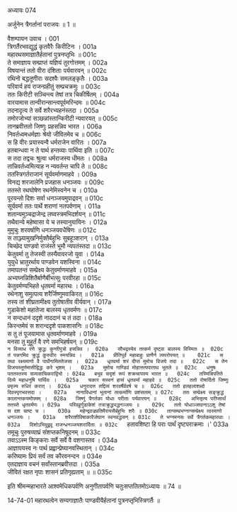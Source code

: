 अध्यायः 074

अर्जुनेन त्रैगर्तानां पराजयः ॥ 1 ॥

वैशम्पायन उवाच ।	001  
त्रिगर्तैरभवद्युद्धं कृतवैरैः किरीटिनः ।	001a  
महारथसमाज्ञातैर्हतानां पुत्रनप्तृभिः ॥	001c  
ते समाज्ञाय सम्प्राप्तं यज्ञियं तुरगोत्तमम् ।	002a  
विषयान्तं ततो वीरा दंशिताः पर्यवारयन् ॥	002c  
रथिनो बद्धतूणीराः सदश्वैः समलङ्कृतैः ।	003a  
परिवार्य हयं राजन्ग्रहीतुं सम्प्रचक्रमुः ॥	003c  
ततः किरीटी सञ्चिन्त्य तेषां तत्र चिकीर्षितम् ।	004a  
वारयामास तान्वीरान्सान्त्वपूर्वमरिन्दमः ॥	004c  
तदनादृत्य ते सर्वे शरैरभ्यहनंस्तदा ।	005a  
तमोरजोभ्यां सञ्छन्नांस्तान्किरीटी न्यवारयत् ॥	005c  
तानब्रवीत्ततो जिष्णुः प्रहसन्निव भारत ।	006a  
निवर्तध्वमधर्मज्ञाः श्रेयो जीवितमेव च ॥	006c  
स हि वीरः प्रयास्यन्वै धर्मराजेन वारितः ।	007a  
हतबान्धवा न ते पार्थ हन्तव्याः पार्थिवा इति ॥	007c  
स तदा तद्वचः श्रुत्वा धर्मराजस्य धीमतः ।	008a  
तान्निवर्तध्वमित्याह न न्यवर्तन्त चापि ते ॥	008c  
ततस्त्रिगर्तराजानं सूर्यवर्माणमाहवे ।	009a  
विनद्य शरजालेनि प्रजहास धनञ्जयः ॥	009c  
ततस्ते रथघोषेण रथनेमिस्वनेन च ।	010a  
पूरयन्तो दिशः सर्वा धनञ्जयमुपाद्रवन् ॥	010c  
सूर्यवर्मा ततः पार्थे शराणां नतपर्वणाम् ।	011a  
शतान्यमुञ्चद्राजेन्द्र लघ्वस्त्रमभिदर्शयन् ॥	011c  
तथैवान्ये महेष्वासा ये च तस्यानुयायिनः ।	012a  
मुमुचुः शरवर्षाणि धनञ्जयवधैषिणः ॥	012c  
स ताञ्ज्यामुखनिर्मुक्तैर्बहुभिः सुबहूञ्शरान् ।	013a  
चिच्छेद पाण्डवो राजंस्ते भूमौ न्यपतंस्तदा ॥	013c  
केतुवर्मा तु तेजस्वी तस्यैवावरजो युवा ।	014a  
युयुधे भ्रातुरर्थाय पाण्डवेन यशस्विना ॥	014c  
तमापतन्तं सम्प्रेक्ष्य केतुवर्माणमाहवे ।	015a  
अभ्यघ्नन्निशितैर्बाणैर्बीभत्सुः परवीरहा ॥	015c  
केतुवर्मण्यभिहते धृतवर्मा महारथः ।	016a  
रथेनाशु समुत्पत्य शरैर्जिष्णुमवाकिरत् ॥	016c  
तस्य तां शीघ्रतामीक्ष्य तुतोषातीव वीर्यवान् ।	017a  
गुडाकेशो महातेजा बालस्य धृतवर्मणः ॥	017c  
न सन्दधानं ददृशे नाददानं च तं तदा ।	018a  
किरन्तमेवं स शरान्ददृशे पाकशासनिः ॥	018c  
स तु तं पूजयामास धृतवर्माणमाहवे ।	019a  
मनसा तु मुहूर्तं वै रणे समभिहर्षयन् ॥	019c  
`न विव्याध रणे क्रुद्धः कुन्तीपुत्रो हसन्निव ।	020a  
सौभद्रस्येव तत्कर्म दृष्ट्वा बालस्य विस्मितः ॥	020c  
तं पन्नगमिव क्रुद्धं कुरुवीरः स्मयन्निव ।	021a  
प्रीतिपूर्वं महाबाहुः प्राणैर्न व्यपरोपयत् ॥	021c  
स तथा रक्ष्यमाणो वै पार्थेनामिततेजसा ।	022a  
धृतवर्मा शरं दीप्तं मुमोच विजये तदा ॥	022c  
स तेन विजयस्तूर्णमासीद्विद्धः करे भृशम् ।	023a  
मुमोच गाण्डिवं मोहात्तत्पपाताथ भूतले ॥	023c  
धनुषः पततस्तस्य सव्यसाचिकराद्विभो ।	024a  
बभूव सदृशं रूपं शक्रचापस्य भारत ॥	024c  
तस्मिन्निपतिते दिव्ये महाधनुषि पार्थिवः ।	025a  
चकार सस्वनं हासं धृतवर्मा महाहवे ॥	025c  
ततो रोषार्दितो जिष्णुः प्रमृज्य रुधिरं करात् ।	026a  
धनुरादत्त तद्दिव्यं शरवर्षैर्ववर्ष च ॥	026c  
ततो हलहलाशब्दो दिवस्पृगभवत्तदा ।	027a  
नानाविधानां भूतानां तत्कर्माणि प्रशंसताम् ॥	027c  
ततः सम्प्रेक्ष्य सङ्क्रुद्धं कालान्तकयमोपमम् ।	028a  
जिष्णुं त्रैगर्तका योधाः परीताः पर्यवारयन् ॥	028c  
अभिसृत्य परीप्सार्थं ततस्ते धृतवर्मणः ।	029a  
परिवव्रुर्गुडाकेशं तत्राक्रुद्ध्यद्धनञ्जयः ॥	029c  
ततो योधाञ्जघानाऽऽशु तेषां स दश चाष्ट च ।	030a  
महेन्द्रवज्रप्रतिमैरायसैर्बहुभिः शरैः ॥	030c  
तान्सम्प्रभग्नान्सम्प्रेक्ष्य त्वरमाणो धनञ्जयः ।	031a  
शरैराशीविषाकारैर्जघान स्वनवद्धसन् ॥	031c  
ते भग्नमनसः सर्वे त्रैगर्तकमहारथाः ।	032a  
दिशोऽभिदुद्रुवू राजन्धनञ्जयशरार्दिताः ॥	032c  
`हतावशिष्टा हि पराः पार्थं दृष्टपराक्रमाः ।'	033a  
तमूचुः पुरुषव्याघ्रं संशप्तकनिषूदनम् ॥	033c  
तवाऽऽस्म किङ्कराः सर्वे सर्वे वै वशगास्तव ।	034a  
आज्ञापयस्व नः पार्थ प्रह्वान्प्रेष्यानवस्थितान् ।	034c  
करिष्यामः प्रियं सर्वं तव कौरवनन्दन ॥	034e  
एतदाज्ञाय वचनं सर्वांस्तानब्रवीत्तदा ।	035a  
जीवितं रक्षत नृपाः शासनं प्रतिगृह्यताम् ॥ ॥	035c  

इति श्रीमन्महाभारते आश्वमेधिकपर्वणि अनुगीतापर्वणि चतुःसप्ततितमोऽध्यायः ॥ 74 ॥

14-74-01 महारथत्वेन सम्यगाज्ञातैः पाण्डवीयैर्हतानां पुत्रनप्तृभिस्त्रिगर्तैः ॥
